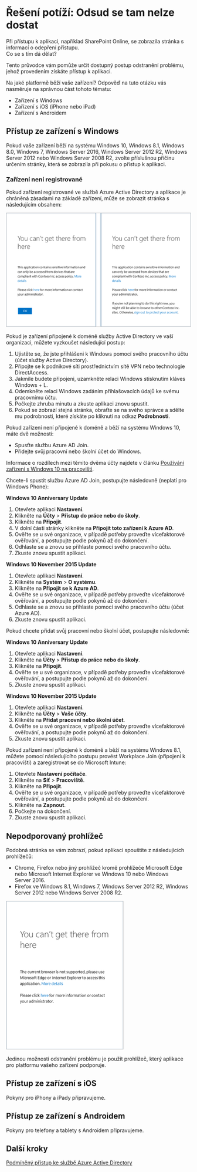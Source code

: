 <properties
    pageTitle="Řešení potíží: Odsud se tam nelze dostat | Microsoft Azure"
    description="Toto téma vám pomůže určit správný postup odstranění problému, jehož provedením získáte přístup k aplikaci."
    services="active-directory"
    keywords="přístup podmíněný zařízením, registrace zařízení, povolení registrace zařízení, registrace zařízení a MDM"
    documentationCenter=""
    authors="markusvi"
    manager="femila"
    editor=""/>

<tags
    ms.service="active-directory"
    ms.workload="identity"
    ms.tgt_pltfrm="na"
    ms.devlang="na"
    ms.topic="get-started-article"
    ms.date="08/23/2016"
    ms.author="markvi"/>



# Řešení potíží: Odsud se tam nelze dostat

Při přístupu k aplikaci, například SharePoint Online, se zobrazila stránka s informací o odepření přístupu.  
Co se s tím dá dělat?

Tento průvodce vám pomůže určit dostupný postup odstranění problému, jehož provedením získáte přístup k aplikaci.



Na jaké platformě běží vaše zařízení?
Odpověď na tuto otázku vás nasměruje na správnou část tohoto tématu:


-   Zařízení s Windows
-   Zařízení s iOS (iPhone nebo iPad)
-   Zařízení s Androidem

## Přístup ze zařízení s Windows

Pokud vaše zařízení běží na systému Windows 10, Windows 8.1, Windows 8.0, Windows 7, Windows Server 2016, Windows Server 2012 R2, Windows Server 2012 nebo Windows Server 2008 R2, zvolte příslušnou příčinu určením stránky, která se zobrazila při pokusu o přístup k aplikaci.

### Zařízení není registrované

Pokud zařízení registrované ve službě Azure Active Directory a aplikace je chráněná zásadami na základě zařízení, může se zobrazit stránka s následujícím obsahem:

![Zprávy „Odsud se tam nelze dostat“ pro neregistrovaná zařízení](./media/active-directory-conditional-access-device-remediation/01.png "Scenario")



Pokud je zařízení připojené k doméně služby Active Directory ve vaší organizaci, můžete vyzkoušet následující postup:

1.  Ujistěte se, že jste přihlášeni k Windows pomocí svého pracovního účtu (účet služby Active Directory).
2.  Připojte se k podnikové síti prostřednictvím sítě VPN nebo technologie DirectAccess.
3.  Jakmile budete připojeni, uzamkněte relaci Windows stisknutím kláves Windows + L.
4.  Odemkněte relaci Windows zadáním přihlašovacích údajů ke svému pracovnímu účtu.
5.  Počkejte zhruba minutu a zkuste aplikaci znovu spustit.
6.  Pokud se zobrazí stejná stránka, obraťte se na svého správce a sdělte mu podrobnosti, které získáte po kliknutí na odkaz **Podrobnosti**.

Pokud zařízení není připojené k doméně a běží na systému Windows 10, máte dvě možnosti:

- Spusťte službu Azure AD Join.
- Přidejte svůj pracovní nebo školní účet do Windows.

Informace o rozdílech mezi těmito dvěma účty najdete v článku [Používání zařízení s Windows 10 na pracovišti](active-directory-azureadjoin-windows10-devices.md).

Chcete-li spustit službu Azure AD Join, postupujte následovně (neplatí pro Windows Phone):

**Windows 10 Anniversary Update**

1.  Otevřete aplikaci **Nastavení**.
2.  Klikněte na **Účty**  >  **Přístup do práce nebo do školy**.
3.  Klikněte na **Připojit**.
4.  V dolní části stránky klikněte na **Připojit toto zařízení k Azure AD**.
5.  Ověřte se u své organizace, v případě potřeby proveďte vícefaktorové ověřování, a postupujte podle pokynů až do dokončení.
6.  Odhlaste se a znovu se přihlaste pomocí svého pracovního účtu.
7.  Zkuste znovu spustit aplikaci.




**Windows 10 November 2015 Update**


1.  Otevřete aplikaci **Nastavení**.
2.  Klikněte na **Systém**  >  **O systému**.
3.  Klikněte na **Připojit se k Azure AD**.
4.  Ověřte se u své organizace, v případě potřeby proveďte vícefaktorové ověřování, a postupujte podle pokynů až do dokončení.
5.  Odhlaste se a znovu se přihlaste pomocí svého pracovního účtu (účet Azure AD).
6.  Zkuste znovu spustit aplikaci.

Pokud chcete přidat svůj pracovní nebo školní účet, postupujte následovně:

**Windows 10 Anniversary Update**

1.  Otevřete aplikaci **Nastavení**.
2.  Klikněte na **Účty**  >  **Přístup do práce nebo do školy**.
3.  Klikněte na **Připojit**.
4.  Ověřte se u své organizace, v případě potřeby proveďte vícefaktorové ověřování, a postupujte podle pokynů až do dokončení.
5.  Zkuste znovu spustit aplikaci.


**Windows 10 November 2015 Update**

1.  Otevřete aplikaci **Nastavení**.
2.  Klikněte na **Účty**  >  **Vaše účty**.
3.  Klikněte na **Přidat pracovní nebo školní účet**.
4.  Ověřte se u své organizace, v případě potřeby proveďte vícefaktorové ověřování, a postupujte podle pokynů až do dokončení.
5.  Zkuste znovu spustit aplikaci.

Pokud zařízení není připojené k doméně a běží na systému Windows 8.1, můžete pomocí následujícího postupu provést Workplace Join (připojení k pracovišti) a zaregistrovat se do Microsoft Intune:

1.  Otevřete **Nastavení počítače**.
2.  Klikněte na **Síť**  >  **Pracoviště**.
3.  Klikněte na **Připojit**.
4.  Ověřte se u své organizace, v případě potřeby proveďte vícefaktorové ověřování, a postupujte podle pokynů až do dokončení.
5.  Klikněte na **Zapnout**.
6.  Počkejte na dokončení.
7.  Zkuste znovu spustit aplikaci.


## Nepodporovaný prohlížeč

Podobná stránka se vám zobrazí, pokud aplikaci spouštíte z následujících prohlížečů:

- Chrome, Firefox nebo jiný prohlížeč kromě prohlížeče Microsoft Edge nebo Microsoft Internet Explorer ve Windows 10 nebo Windows Server 2016.
- Firefox ve Windows 8.1, Windows 7, Windows Server 2012 R2, Windows Server 2012 nebo Windows Server 2008 R2.

![Zpráva „Odsud se tam nelze dostat“ pro nepodporované prohlížeče](./media/active-directory-conditional-access-device-remediation/02.png "Scenario")


Jedinou možností odstranění problému je použít prohlížeč, který aplikace pro platformu vašeho zařízení podporuje.

## Přístup ze zařízení s iOS
Pokyny pro iPhony a iPady připravujeme.

## Přístup ze zařízení s Androidem
Pokyny pro telefony a tablety s Androidem připravujeme.

## Další kroky

[Podmíněný přístup ke službě Azure Active Directory](active-directory-conditional-access.md)



<!--HONumber=Sep16_HO3-->


